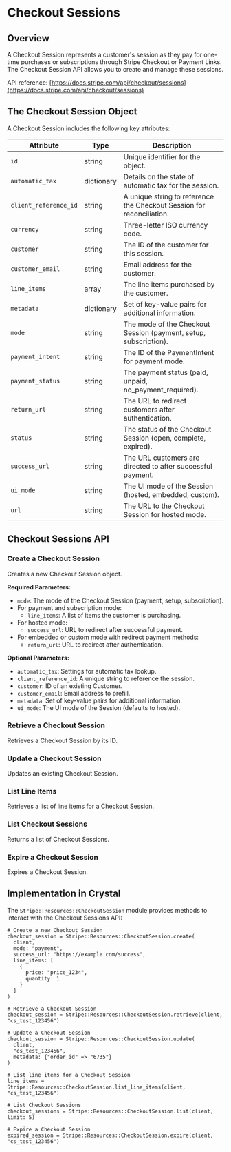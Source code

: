 # Checkout Sessions

## Overview

A Checkout Session represents a customer's session as they pay for one-time purchases or subscriptions through Stripe Checkout or Payment Links. The Checkout Session API allows you to create and manage these sessions.

API reference: [https://docs.stripe.com/api/checkout/sessions](https://docs.stripe.com/api/checkout/sessions)

## The Checkout Session Object

A Checkout Session includes the following key attributes:

| Attribute | Type | Description |
| --- | --- | --- |
| `id` | string | Unique identifier for the object. |
| `automatic_tax` | dictionary | Details on the state of automatic tax for the session. |
| `client_reference_id` | string | A unique string to reference the Checkout Session for reconciliation. |
| `currency` | string | Three-letter ISO currency code. |
| `customer` | string | The ID of the customer for this session. |
| `customer_email` | string | Email address for the customer. |
| `line_items` | array | The line items purchased by the customer. |
| `metadata` | dictionary | Set of key-value pairs for additional information. |
| `mode` | string | The mode of the Checkout Session (payment, setup, subscription). |
| `payment_intent` | string | The ID of the PaymentIntent for payment mode. |
| `payment_status` | string | The payment status (paid, unpaid, no_payment_required). |
| `return_url` | string | The URL to redirect customers after authentication. |
| `status` | string | The status of the Checkout Session (open, complete, expired). |
| `success_url` | string | The URL customers are directed to after successful payment. |
| `ui_mode` | string | The UI mode of the Session (hosted, embedded, custom). |
| `url` | string | The URL to the Checkout Session for hosted mode. |

## Checkout Sessions API

### Create a Checkout Session

Creates a new Checkout Session object.

**Required Parameters:**
- `mode`: The mode of the Checkout Session (payment, setup, subscription).
- For payment and subscription mode:
  - `line_items`: A list of items the customer is purchasing.
- For hosted mode:
  - `success_url`: URL to redirect after successful payment.
- For embedded or custom mode with redirect payment methods:
  - `return_url`: URL to redirect after authentication.

**Optional Parameters:**
- `automatic_tax`: Settings for automatic tax lookup.
- `client_reference_id`: A unique string to reference the session.
- `customer`: ID of an existing Customer.
- `customer_email`: Email address to prefill.
- `metadata`: Set of key-value pairs for additional information.
- `ui_mode`: The UI mode of the Session (defaults to hosted).

### Retrieve a Checkout Session

Retrieves a Checkout Session by its ID.

### Update a Checkout Session

Updates an existing Checkout Session.

### List Line Items

Retrieves a list of line items for a Checkout Session.

### List Checkout Sessions

Returns a list of Checkout Sessions.

### Expire a Checkout Session

Expires a Checkout Session.

## Implementation in Crystal

The `Stripe::Resources::CheckoutSession` module provides methods to interact with the Checkout Sessions API:

```crystal
# Create a new Checkout Session
checkout_session = Stripe::Resources::CheckoutSession.create(
  client,
  mode: "payment",
  success_url: "https://example.com/success",
  line_items: [
    {
      price: "price_1234",
      quantity: 1
    }
  ]
)

# Retrieve a Checkout Session
checkout_session = Stripe::Resources::CheckoutSession.retrieve(client, "cs_test_123456")

# Update a Checkout Session
checkout_session = Stripe::Resources::CheckoutSession.update(
  client,
  "cs_test_123456",
  metadata: {"order_id" => "6735"}
)

# List line items for a Checkout Session
line_items = Stripe::Resources::CheckoutSession.list_line_items(client, "cs_test_123456")

# List Checkout Sessions
checkout_sessions = Stripe::Resources::CheckoutSession.list(client, limit: 5)

# Expire a Checkout Session
expired_session = Stripe::Resources::CheckoutSession.expire(client, "cs_test_123456")
```
